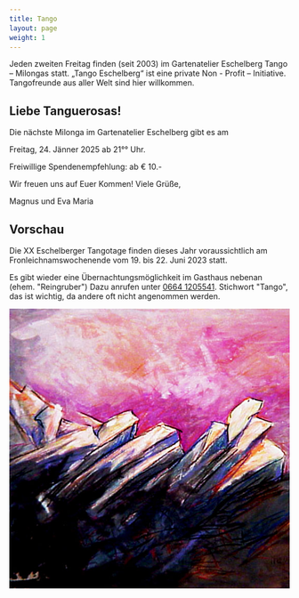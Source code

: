 ```yaml
---
title: Tango
layout: page
weight: 1
---
```


Jeden zweiten Freitag finden (seit 2003) im Gartenatelier Eschelberg Tango – Milongas statt. 
„Tango Eschelberg“ ist eine private Non - Profit – Initiative. Tangofreunde aus aller Welt sind hier willkommen.

## Liebe Tanguerosas!

Die nächste Milonga im Gartenatelier Eschelberg gibt es am

Freitag, 24. Jänner 2025 ab 21°° Uhr.

Freiwillige Spendenempfehlung: ab € 10.-

Wir freuen uns auf Euer Kommen! Viele Grüße,

Magnus und Eva Maria

## Vorschau
Die XX Eschelberger Tangotage finden dieses Jahr voraussichtlich am Fronleichnamswochenende vom 19. bis 22. Juni 2023 statt.

Es gibt wieder eine Übernachtungsmöglichkeit im Gasthaus nebenan (ehem. "Reingruber") 
Dazu anrufen unter <a href="tel:+436641205541">0664 1205541</a>. Stichwort "Tango", das ist wichtig, da andere oft nicht angenommen werden.


![DonGiov](/files/tango/Don_Giov.MVC91-16_21-01-29.jpg)
